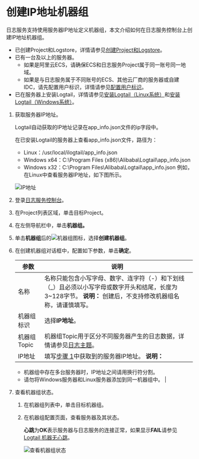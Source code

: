 # 创建IP地址机器组

日志服务支持使用服务器IP地址定义机器组，本文介绍如何在日志服务控制台上创建IP地址机器组。

-   已创建Project和Logstore，详情请参见[创建Project和Logstore](/intl.zh-CN/快速入门/快速入门.md)。
-   已有一台及以上的服务器。
    -   如果是阿里云ECS，请确保ECS和日志服务Project属于同一账号同一地域。
    -   如果是与日志服务属于不同账号的ECS、其他云厂商的服务器或自建IDC，请先配置用户标识，详情请参见[配置用户标识](/intl.zh-CN/数据采集/Logtail采集/机器组/配置用户标识.md)。
-   已在服务器上安装Logtail，详情请参见[安装Logtail（Linux系统）](/intl.zh-CN/数据采集/Logtail采集/安装/安装Logtail（Linux系统）.md)和[安装Logtail（Windows系统）](/intl.zh-CN/数据采集/Logtail采集/安装/安装Logtail（Windows系统）.md)。

1.  获取服务器IP地址。

    Logtail自动获取的IP地址记录在app\_info.json文件的ip字段中。

    在已安装Logtail的服务器上查看app\_info.json文件，路径为：

    -   Linux：/usr/local/ilogtail/app\_info.json
    -   Windows x64：C:\\Program Files \(x86\)\\Alibaba\\Logtail\\app\_info.json
    -   Windows x32：C:\\Program Files\\Alibaba\\Logtail\\app\_info.json
    例如，在Linux中查看服务器IP地址，如下图所示。

    ![IP地址](https://static-aliyun-doc.oss-cn-hangzhou.aliyuncs.com/assets/img/zh-CN/8030559951/p10497.png)

2.  登录[日志服务控制台](https://sls.console.aliyun.com)。

3.  在Project列表区域，单击目标Project。

4.  在左侧导航栏中，单击**机器组。**

5.  单击**机器组**后的![机器组](https://static-aliyun-doc.oss-cn-hangzhou.aliyuncs.com/assets/img/zh-CN/9030559951/p52484.png)图标，选择**创建机器组**。

6.  在创建机器组对话框中，配置如下参数，单击**确定**。

    |参数|说明|
    |--|--|
    |名称|名称只能包含小写字母、数字、连字符（-）和下划线（\_）且必须以小写字母或数字开头和结尾，长度为3~128字节。 **说明：** 创建后，不支持修改机器组名称，请谨慎填写。 |
    |机器组标识|选择**IP地址**。|
    |机器组Topic|机器组Topic用于区分不同服务器产生的日志数据，详情请参见[日志主题](/intl.zh-CN/数据采集/Logtail采集/采集文本日志/日志主题.md)。|
    |IP地址|填写[步骤 1](#ip)中获取到的服务器IP地址。 **说明：**

    -   机器组中存在多台服务器时，IP地址之间请用换行符分割。
    -   请勿将Windows服务器和Linux服务器添加到同一机器组中。 |

7.  查看机器组状态。

    1.  在机器组列表中，单击目标机器组。

    2.  在机器组配置页面，查看服务器及其状态。

        **心跳**为**OK**表示服务器与日志服务的连接正常，如果显示**FAIL**请参见[Logtail 机器无心跳]()。

        ![查看机器组状态](https://static-aliyun-doc.oss-cn-hangzhou.aliyuncs.com/assets/img/zh-CN/8030559951/p97821.png)


